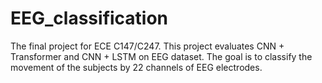 # EEG_classification
The final project for ECE C147/C247. This project evaluates CNN + Transformer and CNN + LSTM on EEG dataset. The goal is to classify the movement of the subjects by 22 channels of EEG electrodes. 
